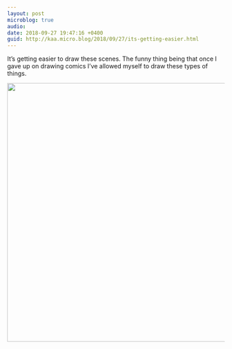 ```yaml
---
layout: post
microblog: true
audio: 
date: 2018-09-27 19:47:16 +0400
guid: http://kaa.micro.blog/2018/09/27/its-getting-easier.html
---
```

It’s getting easier to draw these scenes. The funny thing being that once I gave up on drawing comics I’ve allowed myself to draw these types of things.

<img src="http://www.kaa.bz/uploads/2018/da6232bd17.jpg" width="600" height="600" />
